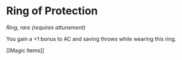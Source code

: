 # Ring of Protection

*Ring, rare (requires attunement)*

You gain a +1 bonus to AC and saving throws while wearing this ring.


[[Magic Items]]